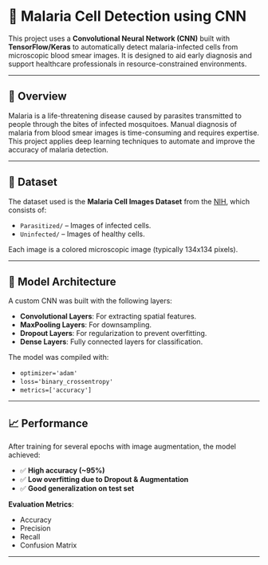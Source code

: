# 🦠 Malaria Cell Detection using CNN

This project uses a **Convolutional Neural Network (CNN)** built with **TensorFlow/Keras** to automatically detect malaria-infected cells from microscopic blood smear images. It is designed to aid early diagnosis and support healthcare professionals in resource-constrained environments.

---

## 📌 Overview

Malaria is a life-threatening disease caused by parasites transmitted to people through the bites of infected mosquitoes. Manual diagnosis of malaria from blood smear images is time-consuming and requires expertise. This project applies deep learning techniques to automate and improve the accuracy of malaria detection.

---

## 📂 Dataset

The dataset used is the **Malaria Cell Images Dataset** from the [NIH](https://lhncbc.nlm.nih.gov/publication/pub9932), which consists of:

- `Parasitized/` – Images of infected cells.
- `Uninfected/` – Images of healthy cells.

Each image is a colored microscopic image (typically 134x134 pixels).

---

## 🧠 Model Architecture

A custom CNN was built with the following layers:

- **Convolutional Layers**: For extracting spatial features.
- **MaxPooling Layers**: For downsampling.
- **Dropout Layers**: For regularization to prevent overfitting.
- **Dense Layers**: Fully connected layers for classification.

The model was compiled with:

- `optimizer='adam'`
- `loss='binary_crossentropy'`
- `metrics=['accuracy']`

---

## 📈 Performance

After training for several epochs with image augmentation, the model achieved:

- ✅ **High accuracy (~95%)**
- ✅ **Low overfitting due to Dropout & Augmentation**
- ✅ **Good generalization on test set**

**Evaluation Metrics**:

- Accuracy
- Precision
- Recall
- Confusion Matrix

---
